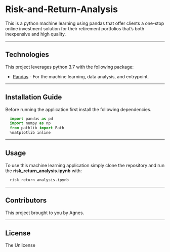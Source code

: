 # Risk-and-Return-Analysis

This is a python machine learning using pandas that offer clients a one-stop online investment solution for their retirement portfolios that’s both inexpensive and high quality.

---

## Technologies

This project leverages python 3.7 with the following package:

* [Pandas](https://pandas.pydata.org/) - For the machine learning, data analysis, and entrypoint.

---

## Installation Guide

Before running the application first install the following dependencies.

```python
  import pandas as pd
  import numpy as np
  from pathlib import Path
  %matplotlib inline
```

---

## Usage

To use this machine learning application simply clone the repository and run the **risk_return_analysis.ipynb** with:

```python
  risk_return_analysis.ipynb
```

---

## Contributors

This project brought to you by Agnes.

---

## License
The Unlicense
